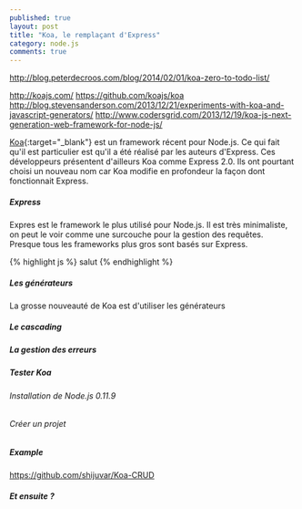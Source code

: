 ```yaml
---
published: true
layout: post
title: "Koa, le remplaçant d'Express"
category: node.js
comments: true
---
```


http://blog.peterdecroos.com/blog/2014/02/01/koa-zero-to-todo-list/

http://koajs.com/
https://github.com/koajs/koa
http://blog.stevensanderson.com/2013/12/21/experiments-with-koa-and-javascript-generators/
http://www.codersgrid.com/2013/12/19/koa-js-next-generation-web-framework-for-node-js/


[Koa](http://koajs.com/){:target="_blank"} est un framework récent pour Node.js. Ce qui fait qu'il est particulier est qu'il a été réalisé par les auteurs d'Express. Ces développeurs présentent d'ailleurs Koa comme Express 2.0. Ils ont pourtant choisi un nouveau nom car Koa modifie en profondeur la façon dont fonctionnait Express.

<!--more-->

##### Express

Expres est le framework le plus utilisé pour Node.js. Il est très minimaliste, on peut le voir comme une surcouche pour la gestion des requêtes. Presque tous les frameworks plus gros sont basés sur Express.

{% highlight js %}
salut
{% endhighlight %}

##### Les générateurs

La grosse nouveauté de Koa est d'utiliser les générateurs



##### Le cascading



##### La gestion des erreurs


##### Tester Koa

###### Installation de Node.js 0.11.9

###### Créer un projet


##### Example
https://github.com/shijuvar/Koa-CRUD


##### Et ensuite ?
